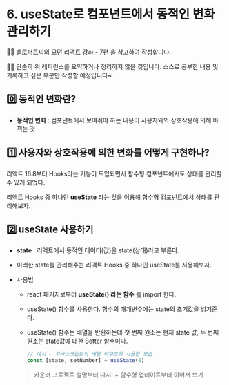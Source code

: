 # 6. useState로 컴포넌트에서 동적인 변화 관리하기

✍🏻 [벨로퍼트씨의 모던 리액트 강좌 - 7편](https://react.vlpt.us/basic/07-useState.html) 을 참고하여 작성합니다.

✍🏻 단순히 위 레퍼런스를 요약하거나 정리하지 않을 것입니다. 스스로 공부한 내용 및 기록하고 싶은 부분만 작성할 예정입니다~

## 0️⃣ 동적인 변화란?

* __동적인 변화__ : 컴포넌트에서 보여줘야 하는 내용이 사용자와의 상호작용에 의해 바뀌는 것

## 1️⃣ 사용자와 상호작용에 의한 변화를 어떻게 구현하나?

리액트 16.8부터 Hooks라는 기능이 도입되면서 함수형 컴포넌트에서도 상태를 관리할 수 있게 되었다.

리액트 Hooks 중 하나인 __useState__ 라는 것을 이용해 함수형 컴포넌트에서 상태를 관리해보자.

## 2️⃣ useState 사용하기

* __state__ : 리액트에서 동적인 데이터(값)을 state(상태)라고 부른다.

* 이러한 state를 관리해주는 리액트 Hooks 중 하나인 useState를 사용해보자.

* 사용법

    * react 패키지로부터 __useState() 라는 함수__ 를 import 한다.

    * useState() 함수를 사용한다. 함수의 매개변수에는 state의 초기값을 넘겨준다.

    * useState() 함수는 배열을 반환하는데 첫 번째 원소는 현재 state 값, 두 번째 원소는 state값에 대한 Setter 함수이다.

        ~~~javascript
        // 예시 - 자바스크립트의 배열 비구조화 사용한 모습
        const [state, setNumber] = useState(0)
        ~~~

    > 카운터 프로젝트 설명부터 다시! + 함수형 업데이트부터 이어서 보기

